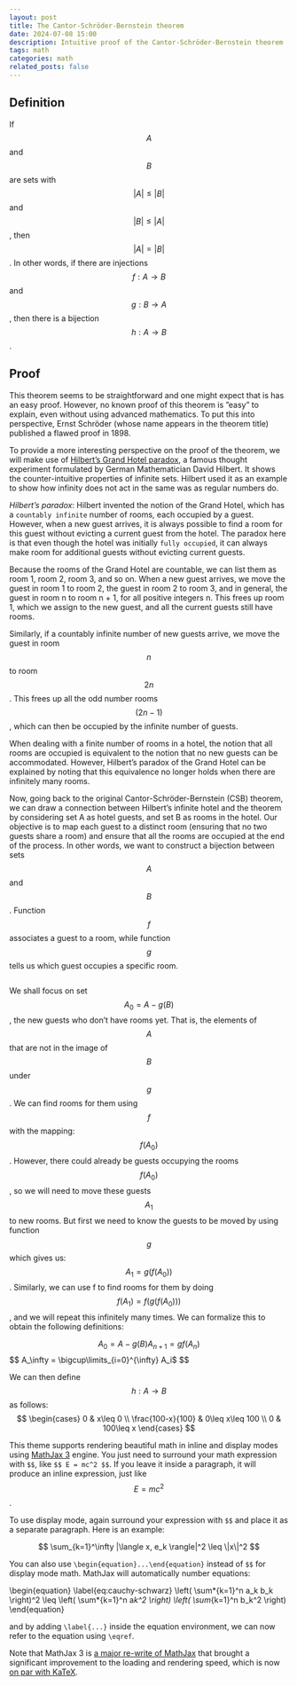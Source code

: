 ```yaml
---
layout: post
title: The Cantor-Schröder-Bernstein theorem
date: 2024-07-08 15:00
description: Intuitive proof of the Cantor-Schröder-Bernstein theorem
tags: math
categories: math
related_posts: false
---
```


## Definition
If $$ A $$ and $$ B $$ are sets with $$ |A| \leq |B| $$ and $$ |B| \leq |A| $$, then $$ |A|=|B| $$. In other words, if there are injections $$ f:A \longrightarrow B $$ and $$ g:B \longrightarrow A $$, then there is a bijection $$ h:A \longrightarrow B $$.


## Proof
This theorem seems to be straightforward and one might expect that is has an easy proof. However, no known proof of this theorem is ”easy” to explain, even without using advanced mathematics. To put this into perspective, Ernst Schröder (whose name appears in the theorem title) published a flawed proof in 1898.

To provide a more interesting perspective on the proof of the theorem, we will make use of [Hilbert’s Grand Hotel paradox](https://en.wikipedia.org/wiki/Hilbert%27s_paradox_of_the_Grand_Hotel#:~:text=4%20References-,The%20paradox,each%20expecting%20their%20own%20room.), a famous thought experiment formulated by German Mathematician David Hilbert. It shows the counter-intuitive properties of infinite sets. Hilbert used it as an example to show how infinity does not act in the same was as regular numbers do.

*Hilbert’s paradox*: Hilbert invented the notion of the Grand Hotel, which has a `countably infinite` number of rooms, each occupied by a guest. However, when a new guest arrives, it is always possible to find a room for this guest without evicting a current guest from the hotel. The paradox here is that even though the hotel was initially `fully occupied`, it can always make room for additional guests without evicting current guests.

Because the rooms of the Grand Hotel are countable, we can list them as room 1, room 2, room 3, and so on. When a new guest arrives, we move the guest in room 1 to room 2, the guest in room 2 to room 3, and in general, the guest in room n to room n + 1, for all positive integers n. This frees up room 1, which we assign to the new guest, and all the current guests still have rooms.

Similarly, if a countably infinite number of new guests arrive, we move the guest in room $$n$$ to room $$2n$$. This frees up all the odd number rooms $$(2n − 1)$$, which can then be occupied by the infinite number of guests.

When dealing with a finite number of rooms in a hotel, the notion that all rooms are occupied is equivalent to the notion that no new guests can be accommodated. However, Hilbert’s paradox of the Grand Hotel can be explained by noting that this equivalence no longer holds when there are infinitely many rooms.

Now, going back to the original Cantor-Schröder-Bernstein (CSB) theorem, we can draw a connection between Hilbert’s infinite hotel and the theorem by considering set A as hotel guests, and set B as rooms in the hotel. Our objective is to map each guest to a distinct room (ensuring that no two guests share a room) and ensure that all the rooms are occupied at the end of the process. In other words, we want to construct a bijection between sets $$A$$ and $$B$$. Function $$f$$ associates a guest to a room, while function $$g$$ tells us which guest occupies a specific room.

<div class="row">
    <div class="col-sm mt-3 mt-md-0">
        <img class="img-fluid rounded z-depth-1" src="{{ '/assets/img/hilbert-hotel.png' | relative_url }}" alt="" title=""/>
    </div>
</div>

We shall focus on set $$ A_0 = A − g(B) $$, the new guests who don’t have rooms yet. That is, the elements of $$A$$ that are not in the image of $$B$$ under $$g$$. We can find rooms for them using $$f$$ with the mapping: $$f(A_0)$$. However, there could already be guests occupying the rooms $$f(A_0)$$, so we will need to move these guests $$A_1$$ to new rooms. But first we need to know the guests to be moved by using function $$g$$ which gives us: $$A_1 = g(f(A_0))$$. Similarly, we can use f to find rooms for them by doing $$f(A_1) = f(g(f(A_0)))$$, and we will repeat this infinitely many times. We can formalize this to obtain the following definitions:

$$
A_0 = A - g(B)
A_{n+1} = gf(A_n)
$$
$$
A_\infty = \bigcup\limits_{i=0}^{\infty} A_i$
$$

We can then define $$ h:A \longrightarrow B $$ as follows:
$$
\begin{cases} 
      0 & x\leq 0 \\
      \frac{100-x}{100} & 0\leq x\leq 100 \\
      0 & 100\leq x 
   \end{cases}
$$


















This theme supports rendering beautiful math in inline and display modes using [MathJax 3](https://www.mathjax.org/) engine. You just need to surround your math expression with `$$`, like `$$ E = mc^2 $$`. If you leave it inside a paragraph, it will produce an inline expression, just like $$ E = mc^2 $$.

To use display mode, again surround your expression with `$$` and place it as a separate paragraph. Here is an example:

$$
\sum_{k=1}^\infty |\langle x, e_k \rangle|^2 \leq \|x\|^2
$$

You can also use `\begin{equation}...\end{equation}` instead of `$$` for display mode math.
MathJax will automatically number equations:

\begin{equation}
\label{eq:cauchy-schwarz}
\left( \sum*{k=1}^n a_k b_k \right)^2 \leq \left( \sum*{k=1}^n a*k^2 \right) \left( \sum*{k=1}^n b_k^2 \right)
\end{equation}

and by adding `\label{...}` inside the equation environment, we can now refer to the equation using `\eqref`.

Note that MathJax 3 is [a major re-write of MathJax](https://docs.mathjax.org/en/latest/upgrading/whats-new-3.0.html) that brought a significant improvement to the loading and rendering speed, which is now [on par with KaTeX](http://www.intmath.com/cg5/katex-mathjax-comparison.php).
